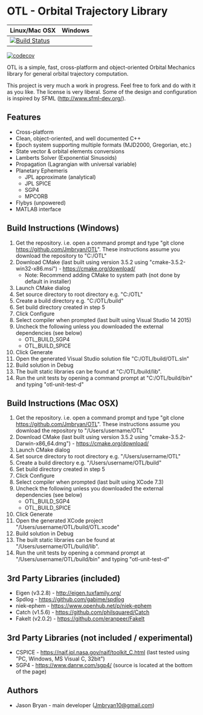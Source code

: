 OTL - Orbital Trajectory Library
================================
| Linux/Mac OSX                   | Windows |
| ------------------------------- | ------- |
| [![Build Status][master]][repo] |         |
[![codecov](https://codecov.io/gh/Jmbryan/OTL/branch/master/graph/badge.svg)](https://codecov.io/gh/Jmbryan/OTL)

[master]: https://travis-ci.org/Jmbryan/OTL.svg?branch=master
[repo]: https://travis-ci.org/Jmbryan/OTL

OTL is a simple, fast, cross-platform and object-oriented Orbital Mechanics library for general orbital trajectory computation.

This project is very much a work in progress. Feel free to fork and do with it as you like. The license is very liberal. Some of the design and configuration is inspired by SFML (http://www.sfml-dev.org/).

Features
--------
- Cross-platform
- Clean, object-oriented, and well documented C++
- Epoch system supporting multiple formats (MJD2000, Gregorian, etc.)
- State vector & orbital elements conversions
- Lamberts Solver (Exponential Sinusoids)
- Propagation (Lagrangian with universal variable)
- Planetary Ephemeris
   - JPL approximate (analytical)
   - JPL SPICE
   - SGP4
   - MPCORB
- Flybys (unpowered)
- MATLAB interface

Build Instructions (Windows)
----------------------------
1. Get the repository. i.e. open a command prompt and type "git clone https://github.com/Jmbryan/OTL". These instructions assume you download the repository to "C:/OTL"
2. Download CMake (last built using version 3.5.2 using "cmake-3.5.2-win32-x86.msi") - https://cmake.org/download/
    - Note: Recommend adding CMake to system path (not done by default in installer)
3. Launch CMake dialog
4. Set source directory to root directory e.g. "C:/OTL"
5. Create a build directory e.g. "C:/OTL/build"
6. Set build directory created in step 5
7. Click Configure
8. Select compiler when prompted (last built using Visual Studio 14 2015)
9. Uncheck the following unless you downloaded the external dependencies (see below)
      - OTL_BUILD_SGP4
      - OTL_BUILD_SPICE
10. Click Generate
11. Open the generated Visual Studio solution file "C:/OTL/build/OTL.sln"
12. Build solution in Debug
13. The built static libraries can be found at "C:/OTL/build/lib".
14. Run the unit tests by opening a command prompt at "C:/OTL/build/bin" and typing "otl-unit-test-d"

Build Instructions (Mac OSX)
----------------------------

1. Get the repository. i.e. open a command prompt and type "git clone https://github.com/Jmbryan/OTL". These instructions assume you download the repository to "/Users/username/OTL"
2. Download CMake (last built using version 3.5.2 using "cmake-3.5.2-Darwin-x86_64.dmg") - https://cmake.org/download/
3. Launch CMake dialog
4. Set source directory to root directory e.g. "/Users/username/OTL"
5. Create a build directory e.g. "/Users/username/OTL/build"
6. Set build directory created in step 5
7. Click Configure
8. Select compiler when prompted (last built using XCode 7.3)
9. Uncheck the following unless you downloaded the external dependencies (see below)
      - OTL_BUILD_SGP4
      - OTL_BUILD_SPICE
10. Click Generate
11. Open the generated XCode project "/Users/username/OTL/build/OTL.xcode"
12. Build solution in Debug
13. The built static libraries can be found at "/Users/username/OTL/build/lib".
14. Run the unit tests by opening a command prompt at "/Users/username/OTL/build/bin" and typing "otl-unit-test-d"

3rd Party Libraries (included)
------------------------------
- Eigen (v3.2.8) - http://eigen.tuxfamily.org/
- Spdlog - https://github.com/gabime/spdlog
- niek-ephem - https://www.openhub.net/p/niek-ephem
- Catch (v1.5.6) - https://github.com/philsquared/Catch
- FakeIt (v2.0.2) - https://github.com/eranpeer/FakeIt

3rd Party Libraries (not included / experimental)
-------------------------------------------------
- CSPICE - https://naif.jpl.nasa.gov/naif/toolkit_C.html (last tested using "PC, Windows, MS Visual C, 32bit")
- SGP4 - https://www.danrw.com/sgp4/ (source is located at the bottom of the page)

Authors
-------
- Jason Bryan - main developer (Jmbryan10@gmail.com)

